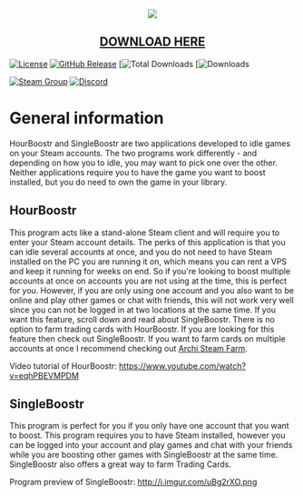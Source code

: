 <p align="center">
  <img src="http://i.imgur.com/MJN4zty.png"/>
  <h2 align="center"><a href="https://github.com/Ezzpify/HourBoostr/releases">DOWNLOAD HERE</a></h2>
</p>

[![License](https://img.shields.io/github/license/Ezzpify/HourBoostr.svg?label=License&maxAge=86400)](./LICENSE)
[![GitHub Release](https://img.shields.io/github/release/Ezzpify/HourBoostr.svg?label=Latest&maxAge=60)](https://github.com/Ezzpify/HourBoostr/releases/latest)
[![Total Downloads](https://img.shields.io/badge/Total%20Downloads-40k-brightgreen.svg)
[![Downloads](https://img.shields.io/github/downloads/Ezzpify/HourBoostr/latest/total.svg?label=Downloads&maxAge=60)

[![Steam Group](https://img.shields.io/badge/Steam-group-yellowgreen.svg)](https://steamcommunity.com/groups/hourboostr)
[![Discord](https://img.shields.io/badge/Discord-join-yellowgreen.svg)](https://discord.gg/g4M9fTs)

# General information

HourBoostr and SingleBoostr are two applications developed to idle games on your Steam accounts. The two programs work differently - and depending on how you to idle, you may want to pick one over the other. Neither applications require you to have the game you want to boost installed, but you do need to own the game in your library.

## HourBoostr

This program acts like a stand-alone Steam client and will require you to enter your Steam account details. The perks of this application is that you can idle several accounts at once, and you do not need to have Steam installed on the PC you are running it on, which means you can rent a VPS and keep it running for weeks on end. So if you're looking to boost multiple accounts at once on accounts you are not using at the time, this is perfect for you. However, if you are only using one account and you also want to be online and play other games or chat with friends, this will not work very well since you can not be logged in at two locations at the same time. If you want this feature, scroll down and read about SingleBoostr. There is no option to farm trading cards with HourBoostr. If you are looking for this feature then check out SingleBoostr. If you want to farm cards on multiple accounts at once I recommend checking out [Archi Steam Farm](https://github.com/JustArchi/ArchiSteamFarm).

Video tutorial of HourBoostr: https://www.youtube.com/watch?v=eqhPBEVMPDM

## SingleBoostr

This program is perfect for you if you only have one account that you want to boost. This program requires you to have Steam installed, however you can be logged into your account and play games and chat with your friends while you are boosting other games with SingleBoostr at the same time. SingleBoostr also offers a great way to farm Trading Cards.

Program preview of SingleBoostr: http://i.imgur.com/uBg2rXO.png
